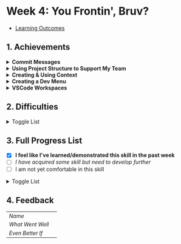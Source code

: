 # Week 4: You Frontin', Bruv?

- [Learning Outcomes](https://learn.foundersandcoders.com/course/syllabus/developer/week04-project03-frontend/learning-outcomes/)

## 1. Achievements

<details><summary><strong>Commit Messages</strong></summary>

---
Realising that I was beginning to struggle to understand the impact of my team's code, I realised this probably meant that they, in turn, were struggling to understand my code.

![commit messages](../images/week4/commit.jpg)

Since then, I've tried to be more conscientious about writing clear commit messages.

---
</details>

<details><summary><strong>Using Project Structure to Support My Team</strong></summary>

---
As we were trying to create a cohesive aesthetic across multiple components, I wanted to make sure that we could benefit from the shared components across the pages. Organising them according to their purpose made this easier to understand.

![project structure](../images/week4/component.jpg)

I also suggested that we should create a `Content.tsx` component to act as the container for our pages.

```ts
function App() {
	return (
		<>
			<Header />
			<Content />
			<Footer />
		</>
	);
}
```

---
</details>

<details><summary><strong>Creating & Using Context</strong></summary>

---
I create a context in `Content.tsx`, the layout section that would contain our individual pages.

```ts
import { createContext, useState } from 'react';

export const UserContext = createContext({
	userName: "",
	setUserName: () => {},
});
```

I made the `UserContext` available to the `Content` component and its children by wrapping the `Content` component in a `UserContext.Provider`.

```ts
function Content() {
	const [userName, setUserName] = useState("");

	const userContextValue = {
		userName,
		setUserName,
	};
	
	return (
		<UserContext.Provider value={userContextValue}>
		<main>
			{renderPage()}
		</main>
		</UserContext.Provider>
	)
}
```

We can now access the `UserContext` in any of the components that are children of the `Content` component. 

We can use `setUserName()` on one page...

```ts
function LandingPage({ setUserName }) {
	const handleSubmit = (name) => {
		setUserName(name);
		onNext();
	};

	return (
		<>
			<LandingText />
			<NameForm onSubmit={handleSubmit} />
		</>
	)
}
```

...and access it in another page.

```ts
function PlaylistPage({ onNext }) {
  const { userName } = useContext(UserContext);

  return (
		<section>
			<p>{userName}, this is your</p>
			<p className="text-white">TOP 5</p>
		</section>
	);
}
```

---
</details>

<details><summary><strong>Creating a Dev Menu</strong></summary>

---
We were running into bottleneck issues; the sequential, data-triggered nature of our pages meant that the team couldn't preview the components in isolation.

So I knocked up a Dev Menu component that would allow us to preview the components in isolation.

```ts
	interface DevToolsProps { setCurrentPage: (page: string) => void }

	const DevTools: React.FC<DevToolsProps> = ({ setCurrentPage }) => {
		const pages = ['dummy', 'landing', 'input', 'loading', 'playlist'];

		return (
			<div style={{ position: 'fixed', bottom: 0 }}>
				{pages.map((page) => (
					<button key={page} onClick={() => setCurrentPage(page)}>
						{page}
					</button>
				))}
			</div>
		);
	};
```

I was able to do this quickly due to storing the `setCurrentPage()` function in a Context.

---
</details>

<details><summary><strong>VSCode Workspaces</strong></summary>

---
I discovered that VSCode has a feature called "Workspaces" that allows me to open multiple projects in the same editor. This helped a lot when making calls to our backend from our frontend.

![vscode workspace](../images/week4/workspace.jpg)

It's also helping me write this progress log.

![Week 4 Workspace](../images/week4/week4workspace.jpg)

---
</details>

## 2. Difficulties

<details><summary>Toggle List</summary>

---

### Commit Messages

Whilst I started writing conventional commit messages, I didn't always follow this rule when I was tired or frustrated.

### Syntax vs Systems

> Bear with me, I'm kind of working this out while I type

<details><summary>This is LONG, so I'm putting it in a details tag</summary>

#### The Issue

My understanding of how to write code is much more advanced than my knowledge of the systems I am interacting with. When I can grasp the underlying structure of a system, I have a much easier time with it:

- TypeScript interfaces
- React components
- git commands

I know what I am doing when I type `git add .` vs `git commit`, and I can visualise the relationships between `App.tsx`, `Content.tsx` and `Landing.tsx`.

However, I am not improving as quickly in other areas.

- The `CORS` error
- asynchronous code
- CSS
- Understanding when & how to use `import` vs `require`

#### The Cause

I think this is a moment where my neurodivergence is beginning to rear its head in my developer role. I know from educational psychologist reports going back to 1991 that I have a fairly uncommon brain:

- I know that...
  - My ADHD symptomology is more severe than 95% of other people with ADHD
  - I'm also possibly diagnosably autistic (though this is debatable).
- However...
  - I am not dyslexic, which is *incredibly* uncommon with my severity of ADHD
  - My ability to conceptualise & extrapolate logical systems is in the 99.99% percentile.
  
There isn't yet enough research on this yet, partly because there aren't enough of us, but studies are beginning to identify that someone like me develops "hyperlexia". This is essentially being able to understand abstract systems very quickly (converting written text into ideas, conceptualising complex networks or relationships, etc.), but struggling when we don't have the right mental models to understand the world.

When I look back at the areas I'm struggling with, I can see that these are areas where I don't understand the fundamental logic of the system.

#### The Solution

I'm not sure yet, but I think I need to search for resources that can help me understand the underlying structure of these systems. I can't expect myself to abstract the idea of "Testing" just from writing tests; I need to understand what to test, when to test, different viewpoints on testing, etc. So I'm going to try doing that.

</details>

> SORRY FOR HOW LONG THAT WAS

---
</details>

## 3. Full Progress List

- [X] **I feel like I've learned/demonstrated this skill in the past week**
- [ ] *I have acquired some skill but need to develop further*
- [ ] I am not yet comfortable in this skill

<details><summary>Toggle List</summary>

---

### React

- [X] **Learn how to integrate TypeScript with a React**
- [ ] *Understand the concepts of components, props, and state in React*
- [X] **Implement routing in a single-page application using React Router**
- [ ] *Manage global state and side-effects in React applications*
- [ ] *Create reusable UI components and manage their lifecycle*
- [ ] *Handle asynchronous operations and manage data fetching in React*
- [ ] Follow best practices in React development

### Node 

- [X] **Set environment variables and understand their use case**

### Software Architecture 

- [X] **Draw a diagram representing the flow of our application**
- [X] **Follow a consistent pattern for naming our folders, files and variables**

---

</details>

## 4. Feedback

|                  |                         |
| ---------------- | ----------------------- |
| *Name*           |                         |
| *What Went Well* |                         |
| *Even Better If* |                         |
